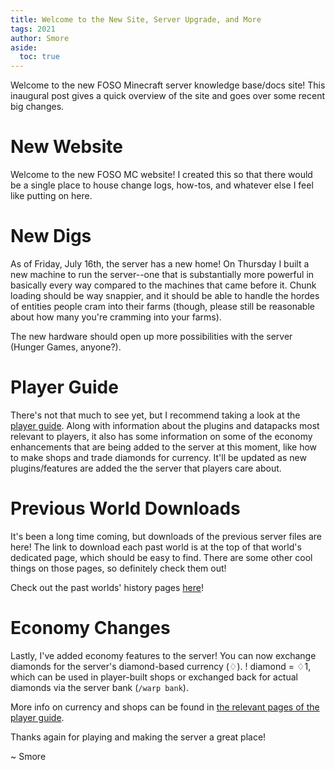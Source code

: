 ```yaml
---
title: Welcome to the New Site, Server Upgrade, and More
tags: 2021
author: Smore
aside:
  toc: true
---
```


Welcome to the new FOSO Minecraft server knowledge base/docs site! This inaugural post gives a quick overview of the site and goes over some recent big changes.

<!--more-->

# New Website

Welcome to the new FOSO MC website! I created this so that there would be a single place to house change logs, how-tos, and whatever else I feel like putting on here.

# New Digs

As of Friday, July 16th, the server has a new home! On Thursday I built a new machine to run the server--one that is substantially more powerful in basically every way compared to the machines that came before it. Chunk loading should be way snappier, and it should be able to handle the hordes of entities people cram into their farms (though, please still be reasonable about how many you're cramming into your farms).

The new hardware should open up more possibilities with the server (Hunger Games, anyone?).

# Player Guide

There's not that much to see yet, but I recommend taking a look at the [player guide](/misc/player-guide/player-guide). Along with information about the plugins and datapacks most relevant to players, it also has some information on some of the economy enhancements that are being added to the server at this moment, like how to make shops and trade diamonds for currency. It'll be updated as new plugins/features are added the the server that players care about.

# Previous World Downloads

It's been a long time coming, but downloads of the previous server files are here! The link to download each past world is at the top of that world's dedicated page, which should be easy to find. There are some other cool things on those pages, so definitely check them out!

Check out the past worlds' history pages [here](/misc/past-worlds/past-worlds)!

# Economy Changes

Lastly, I've added economy features to the server! You can now exchange diamonds for the server's diamond-based currency (♢). ! diamond = ♢1, which can be used in player-built shops or exchanged back for actual diamonds via the server bank (`/warp bank`).

More info on currency and shops can be found in [the relevant pages of the player guide](/misc/player-guide/server-currency).

Thanks again for playing and making the server a great place!

~ Smore
